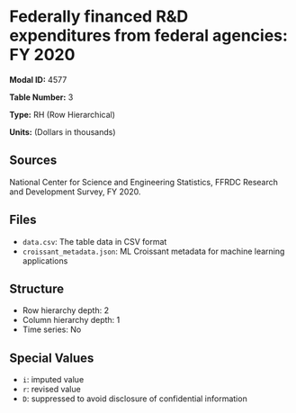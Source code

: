 # Federally financed R&D expenditures from federal agencies: FY 2020

**Modal ID:** 4577

**Table Number:** 3

**Type:** RH (Row Hierarchical)

**Units:** (Dollars in thousands)

## Sources

National Center for Science and Engineering Statistics, FFRDC Research and Development Survey, FY 2020.

## Files

- `data.csv`: The table data in CSV format
- `croissant_metadata.json`: ML Croissant metadata for machine learning applications

## Structure

- Row hierarchy depth: 2
- Column hierarchy depth: 1
- Time series: No

## Special Values

- `i`: imputed value
- `r`: revised value
- `D`: suppressed to avoid disclosure of confidential information
